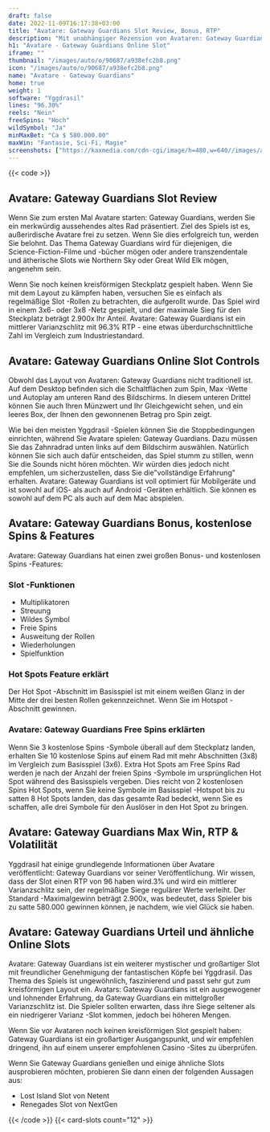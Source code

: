 ```yaml
---
draft: false
date: 2022-11-09T16:17:38+03:00
title: "Avatare: Gateway Guardians Slot Review, Bonus, RTP"
description: "Mit unabhängiger Rezension von Avataren: Gateway Guardians Slot von Yggdrasil können Sie kostenlos oder echtes Geld spielen und hier einen Bonus erhalten!"
h1: "Avatare - Gateway Guardians Online Slot"
iframe: ""
thumbnail: "/images/auto/o/90687/a938efc2b8.png"
icon: "/images/auto/o/90687/a938efc2b8.png"
name: "Avatare - Gateway Guardians"
home: true
weight: 1
software: "Yggdrasil"
lines: "96.30%"
reels: "Nein"
freeSpins: "Hoch"
wildSymbol: "Ja"
minMaxBet: "Ca $ 580.000.00"
maxWin: "Fantasie, Sci-Fi, Magie"
screenshots: ["https://kaxmedia.com/cdn-cgi/image/h=480,w=640//images/auto/o/90690/c1e0498668.jpeg"]
---
```


{{< code >}}<h2>Avatare: Gateway Guardians Slot Review</h2><p>Wenn Sie zum ersten Mal Avatare starten: Gateway Guardians, werden Sie ein merkwürdig aussehendes altes Rad präsentiert. Ziel des Spiels ist es, außerirdische Avatare frei zu setzen. Wenn Sie dies erfolgreich tun, werden Sie belohnt. Das Thema Gateway Guardians wird für diejenigen, die Science-Fiction-Filme und -bücher mögen oder andere transzendentale und ätherische Slots wie Northern Sky oder Great Wild Elk mögen, angenehm sein.</p><p>Wenn Sie noch keinen kreisförmigen Steckplatz gespielt haben. Wenn Sie mit dem Layout zu kämpfen haben, versuchen Sie es einfach als regelmäßige Slot -Rollen zu betrachten, die aufgerollt wurde. Das Spiel wird in einem 3x6- oder 3x8 -Netz gespielt, und der maximale Sieg für den Steckplatz beträgt 2.900x Ihr Anteil. Avatare: Gateway Guardians ist ein mittlerer Varianzschlitz mit 96.3% RTP - eine etwas überdurchschnittliche Zahl im Vergleich zum Industriestandard.</p><h2>Avatare: Gateway Guardians Online Slot Controls</h2><p>Obwohl das Layout von Avataren: Gateway Guardians nicht traditionell ist. Auf dem Desktop befinden sich die Schaltflächen zum Spin, Max -Wette und Autoplay am unteren Rand des Bildschirms. In diesem unteren Drittel können Sie auch Ihren Münzwert und Ihr Gleichgewicht sehen, und ein leeres Box, der Ihnen den gewonnenen Betrag pro Spin zeigt.</p><p>Wie bei den meisten Yggdrasil -Spielen können Sie die Stoppbedingungen einrichten, während Sie Avatare spielen: Gateway Guardians. Dazu müssen Sie das Zahnradrad unten links auf dem Bildschirm auswählen. Natürlich können Sie sich auch dafür entscheiden, das Spiel stumm zu stillen, wenn Sie die Sounds nicht hören möchten. Wir würden dies jedoch nicht empfehlen, um sicherzustellen, dass Sie die"vollständige Erfahrung" erhalten. Avatare: Gateway Guardians ist voll optimiert für Mobilgeräte und ist sowohl auf iOS- als auch auf Android -Geräten erhältlich. Sie können es sowohl auf dem PC als auch auf dem Mac abspielen.</p><h2>Avatare: Gateway Guardians Bonus, kostenlose Spins & Features</h2><p>Avatare: Gateway Guardians hat einen zwei großen Bonus- und kostenlosen Spins -Features:</p><h3>
Slot -Funktionen</h3><ul>
<li></span>
Multiplikatoren</li>
<li></span>
Streuung</li>
<li></span>
Wildes Symbol</li>
<li></span>
Freie Spins</li>
<li></span>
Ausweitung der Rollen</li>
<li></span>
Wiederholungen</li>
<li></span>
Spielfunktion</li></ul><h3>Hot Spots Feature erklärt</h3><p>Der Hot Spot -Abschnitt im Basisspiel ist mit einem weißen Glanz in der Mitte der drei besten Rollen gekennzeichnet. Wenn Sie im Hotspot -Abschnitt gewinnen.</p><h3>Avatare: Gateway Guardians Free Spins erklärten</h3><p>Wenn Sie 3 kostenlose Spins -Symbole überall auf dem Steckplatz landen, erhalten Sie 10 kostenlose Spins auf einem Rad mit mehr Abschnitten (3x8) im Vergleich zum Basisspiel (3x6). Extra Hot Spots am Free Spins Rad werden je nach der Anzahl der freien Spins -Symbole im ursprünglichen Hot Spot während des Basisspiels vergeben. Dies reicht von 2 kostenlosen Spins Hot Spots, wenn Sie keine Symbole im Basisspiel -Hotspot bis zu satten 8 Hot Spots landen, das das gesamte Rad bedeckt, wenn Sie es schaffen, alle drei Symbole für den Auslöser in den Hot Spot zu bringen.</p><h2>Avatare: Gateway Guardians Max Win, RTP & Volatilität</h2><p>Yggdrasil hat einige grundlegende Informationen über Avatare veröffentlicht: Gateway Guardians vor seiner Veröffentlichung. Wir wissen, dass der Slot einen RTP von 96 haben wird.3% und wird ein mittlerer Varianzschlitz sein, der regelmäßige Siege regulärer Werte verleiht. Der Standard -Maximalgewinn beträgt 2.900x, was bedeutet, dass Spieler bis zu satte 580.000 gewinnen können, je nachdem, wie viel Glück sie haben.</p><h2>Avatare: Gateway Guardians Urteil und ähnliche Online Slots</h2><p>Avatare: Gateway Guardians ist ein weiterer mystischer und großartiger Slot mit freundlicher Genehmigung der fantastischen Köpfe bei Yggdrasil. Das Thema des Spiels ist ungewöhnlich, faszinierend und passt sehr gut zum kreisförmigen Layout ein. Avatars: Gateway Guardians ist ein ausgewogener und lohnender Erfahrung, da Gateway Guardians ein mittelgroßer Varianzschlitz ist. Die Spieler sollten erwarten, dass ihre Siege seltener als ein niedrigerer Varianz -Slot kommen, jedoch bei höheren Mengen.</p><p>Wenn Sie vor Avataren noch keinen kreisförmigen Slot gespielt haben: Gateway Guardians ist ein großartiger Ausgangspunkt, und wir empfehlen dringend, ihn auf einem unserer empfohlenen Casino -Sites zu überprüfen.</p><p>Wenn Sie Gateway Guardians genießen und einige ähnliche Slots ausprobieren möchten, probieren Sie dann einen der folgenden Aussagen aus:</p><ul><li>Lost Island Slot von Netent</li><li>Renegades Slot von NextGen</li></ul>{{< /code >}}
 {{< card-slots count="12" >}}